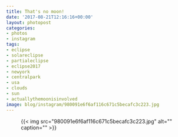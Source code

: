 ```yaml
---
title: That's no moon!
date: '2017-08-21T12:16:16+00:00'
layout: photopost
categories:
- photos
- instagram
tags:
- eclipse
- solareclipse
- partialeclipse
- eclipse2017
- newyork
- centralpark
- usa
- clouds
- sun
- actuallythemoonisinvolved
image: blog/instagram/980091e6f6af116c671c5becafc3c223.jpg
---
```


<figure class="photo photo--square">
  {{< img src="980091e6f6af116c671c5becafc3c223.jpg" alt="" caption="" >}}

</figure>



